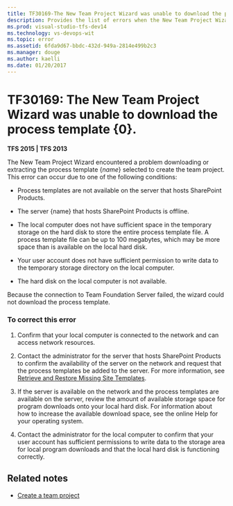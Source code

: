 ```yaml
---
title: TF30169-The New Team Project Wizard was unable to download the process template {0}. | TFS
description: Provides the list of errors when the New Team Project Wizard unable to download the process template.
ms.prod: visual-studio-tfs-dev14
ms.technology: vs-devops-wit
ms.topic: error
ms.assetid: 6fda9d67-bbdc-432d-949a-2814e499b2c3
ms.manager: douge
ms.author: kaelli
ms.date: 01/20/2017
---
```

# TF30169: The New Team Project Wizard was unable to download the process template {0}.


**TFS 2015 | TFS 2013**

The New Team Project Wizard encountered a problem downloading or extracting the process template {*name*} selected to create the team project. This error can occur due to one of the following conditions:  
  
-   Process templates are not available on the server that hosts SharePoint Products.  
  
-   The server {name} that hosts SharePoint Products is offline.  
  
-   The local computer does not have sufficient space in the temporary storage on the hard disk to store the entire process template file. A process template file can be up to 100 megabytes, which may be more space than is available on the local hard disk.  
  
-   Your user account does not have sufficient permission to write data to the temporary storage directory on the local computer.  
  
-   The hard disk on the local computer is not available.  
  
 Because the connection to Team Foundation Server failed, the wizard could not download the process template.  
  
### To correct this error  
  
1.  Confirm that your local computer is connected to the network and can access network resources.  
  
2.  Contact the administrator for the server that hosts SharePoint Products to confirm the availability of the server on the network and request that the process templates be added to the server. For more information, see [Retrieve and Restore Missing Site Templates](https://msdn.microsoft.com/library/bb909677.aspx).  
  
3.  If the server is available on the network and the process templates are available on the server, review the amount of available storage space for program downloads onto your local hard disk. For information about how to increase the available download space, see the online Help for your operating system.  
  
4.  Contact the administrator for the local computer to confirm that your user account has sufficient permissions to write data to the storage area for local program downloads and that the local hard disk is functioning correctly.  
  
## Related notes 
- [Create a team project](../../../setup-admin/create-team-project.md)
